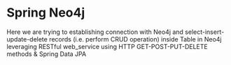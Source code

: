 # Spring Neo4j

Here we are trying to establishing connection with Neo4j and select-insert-update-delete records (i.e. perform CRUD operation) inside Table in Neo4j leveraging RESTful web_service using HTTP GET-POST-PUT-DELETE methods & Spring Data JPA
